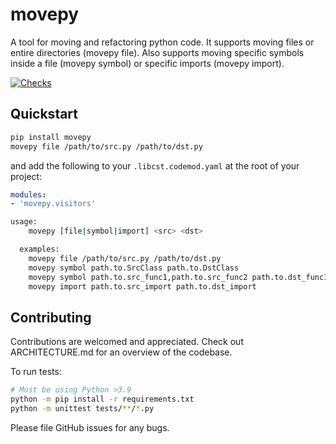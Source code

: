 # movepy

A tool for moving and refactoring python code. It supports moving files or entire directories (movepy file). Also supports moving specific symbols inside a file (movepy symbol) or specific imports (movepy import).

[![Checks](https://github.com/benchling/movepy/actions/workflows/checks.yaml/badge.svg?branch=main&event=push)](https://github.com/benchling/movepy/actions/workflows/checks.yaml)

## Quickstart

```bash
pip install movepy
movepy file /path/to/src.py /path/to/dst.py
```

and add the following to your `.libcst.codemod.yaml` at the root of your project:

```yaml
modules:
- 'movepy.visitors'
```


```bash
usage:
    movepy [file|symbol|import] <src> <dst>

  examples:
    movepy file /path/to/src.py /path/to/dst.py
    movepy symbol path.to.SrcClass path.to.DstClass
    movepy symbol path.to.src_func1,path.to.src_func2 path.to.dst_func1,path.to.dst_func2
    movepy import path.to.src_import path.to.dst_import
```

## Contributing

Contributions are welcomed and appreciated. Check out ARCHITECTURE.md for an overview of the codebase.

To run tests:


```bash
# Must be using Python >3.9
python -m pip install -r requirements.txt
python -m unittest tests/**/*.py
```

Please file GitHub issues for any bugs.
